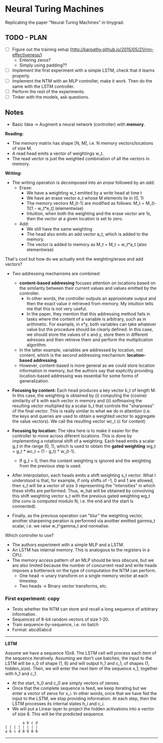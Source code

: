 # Neural Turing Machines

Replicating the paper "Neural Turing Machines" in tinygrad.

## TODO - PLAN
- [ ] Figure out the training setup (http://karpathy.github.io/2015/05/21/rnn-effectiveness/)
    - Entering zeros?
    - Simply using padding??
- [ ] Implement the first experiment with a simple LSTM, check that it learns properly.
- [ ] Implement the NTM with an MLP controller, make it work. Then do the same with the LSTM controller.
- [ ] Perform the rest of the experiments.
- [ ] Tinker with the models, ask questions.

## Notes

- Basic Idea -> Augment a neural network (controller) with **memory**.


**Reading:**
- The memory matrix has shape [N, M], i.e. N memory vectors/locations of size M.
- A read head emits a vector of weightings w_t.
- The read vector is just the weighted combination of all the vectors in memory.

**Writing:**
- The writing operation is decomposed into an *erase* followed by an *add*.
    - Erase:
        - We have a weighting w_t emitted by a write head at time t
        - We have an erase vector e_t whose M elements lie in (0, 1)
        - The memory vectors M_(t-1) are modified as follows: M_t = M_(t-1)[1 - w_t*e_t] (elementwise)
        - Intuition, when both the weighting and the erase vector are 1s, then the vector at a given location is set to zero.
    - Add:
        - We still have the same weighting
        - The head also emits an add vector a_t, which is added to the memory.
        - The vector is added to memory as M_t = M_t + w_t*a_t (also elementwise)

That's cool but how do we actually emit the weighting/erase and add vectors?

- Two addressing mechanisms are combined: 
    - **content-based addressing** focuses attention on locations based on the similarity between their current values and values emitted by the controller.
        - In other words, the controller outputs an approximate output and then the exact value ir retrieved from memory. My intuition tells me that this is not very useful.
        - In the paper, they mention that this addressing method fails in tasks where the content of a variable is arbitrary, such as in arithmetic. For example, in x*y, both variables can take whatever value but the procedure should be clearly defined. In this case, we should store the values of x and y, store them in different adresses and then retrieve them and perform the multiplication algorithm.
    - In the latter example, variables are addressed by location, not content, which is the second addressing mechanism: **location-based addressing**. 
    - However, content-based is more general as we could store location information in memory, but the authors say that explicitly providing location-based addressing was essential for some forms of generalization.

- **Focusing by content:** Each head produces a key vector k_t of length M. In this case, the weighting is obtained by (i) computing the (cosine) similarity of k with each vector in memory and (ii) softmaxing the resulting vector multiplied by a scalar b_t that controls the "sharpness" of the final vector. This is really similar to what we do in attention (i.e. the keys and queries are used to obtain a weighted vector to aggregate the value vectors). We call the resulting vector wc_t (c for content)

- **Focusing by location:** The idea here is to make it easier for the controller to move across diferent locations. This is done by implementing a rotational shift of a weighting. Each head emits a scalar g_t in the range (0, 1), which is used to obtain the **gated weighting** wg_t = g_t * wc_t + (1 - g_t) * w_(t-1).
    - If g_t = 0, then the content weighting is ignored and the weighting from the previous step is used. 
- After interpolation, each heads emits a shift weighting s_t vector. What I understood is that, for example, if only shifts of -1, 0 and 1 are allowed, then s_t will be a vector of size 3 representing the "intensities" in which these shifts are performed. Thus, w_hat will be obtained by convolving this shift weighting vector s_t with the previous gated weighting wg_t (the conv is computed modulo N, i.e. the end and the start is connected).
- Finally, as the previous operation can "blur" the weighting vector, another sharpening peration is performed via another emitted gamma_t scalar, i.e. we raise w_t^gamma_t and normalise.  

Which controller to use?
- The authors experiment with a simple MLP and a LSTM.
- An LSTM has internal memory. This is analogous to the registers in a CPU.
- The memory access pattern of an MLP should be less obscure, but we are also limited because the number of concurrent read and write heads imposes a bottleneck on the type of computation the NTM can perform. 
    - One head -> unary transform on a single memory vector at each timestep.
    - Two heads -> Binary vector transforms, etc.


### First experiment: copy

- Tests whether the NTM can store and recall a long sequence of arbitrary information.
- Sequences of 8-bit random vectors of size 1-20.
- Train sequence-by-sequence, i.e. no batch
- Format: abcd0abcd

---
**LSTM**

Assume we have a sequence 10x8. The LSTM cell will process each item of the sequence iteratively. Assuming we don't use batches, the input to the LSTM will be x_0 of shape (1, 8) and will output h_1 and c_1, of shapes (1, hidden_size). Then, we will enter the next item of the sequence x_1, together with h_1 and c_1. 

- At the start, h_0 and c_0 are simply vectors of zeroes.
- Once that the complete sequence is feed, we keep iterating but we enter a vector of zeros for x_i. In other words, once that we have fed the input to the LSTM, we stop providing information. At each step, then the LSTM processes its internal states h_i and c_i.
- We will put a Linear layer to project the hidden activations into a vector of size 8. This will be the predicted sequence.

```
        a b c d
| | | | | | | |
a b c d 0 0 0 0
```

---